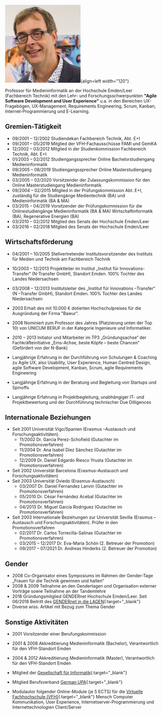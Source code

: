![Jörg Thomaschewski](assets/jt.jpg){align=left width="120"}

Professor für Medieninformatik an der Hochschule Emden/Leer (Fachbereich Technik) mit den Lehr- und Forschungsschwerpunkten **"Agile Software Development and User Experience"** u.a. in den Bereichen UX-Fragebögen, UX-Management, Requirements Engineering, Scrum, Kanban, Internet-Programmierung und E-Learning.

## Gremien-Tätigkeit
* 09/2001  – 12/2002  Studiendekan Fachbereich Technik, Abt. E+I
* 09/2001  – 05/2019  Mitglied der VFH-Fachausschüsse FAMI und GemKA
* 12/2002  – 03/2012  Mitglied in der Studienkommission Fachbereich Technik, Abt. E+I
* 01/2003  – 02/2012  Studiengangssprecher Online Bachelorstudiengang Medieninformatik
* 09/2005  – 08/2019  Studiengangssprecher Online Masterstudiengang Medieninformatik
* 03/2005  – 02/2020  Vorsitzender der Zulassungskommission für den Online Masterstudiengang Medieninformatik
* 09/2004  – 02/2015  Mitglied in der Prüfungskommission Abt. E+I, zuständig für die Studiengänge Medientechnik (BA) und Medieninformatik (BA & MA)
* 03/2015  – 04/2019  Vorsitzender der Prüfungskommission für die Onlinestudiengänge Medieninformatik (BA & MA) Wirtschaftinformatik (BA), Regenerative Energien (BA)
* 03/2010  – 02/2012  Mitglied des Senats der Hochschule Emden/Leer
* 03/2016  – 02/2018  Mitglied des Senats der Hochschule Emden/Leer


## Wirtschaftsförderung
* 04/2001 – 10/2005  Stellvertretender Institutsvorsitzender des Instituts für Medien und Technik am Fachbereich Technik 
* 10/2003  – 12/2013  Projektleiter im Institut „Institut für Innovations-Transfer“ (N-Transfer GmbH), Standort Emden. 100% Tochter des Landes Niedersachsen
* 03/2008  – 12/2013  Institutsleiter des „Institut für Innovations –Transfer“ (N –Transfer GmbH), Standort Emden. 100% Tochter des Landes Niedersachsen

* 2003  Erhalt des mit 10.000 € dotierten Hochschulpreises für die Ausgründung der Firma "Bawur".
* 2008  Nominiert zum Professor des Jahres (Platzierung unten der Top 10) von UNICUM BERUF in der Kategorie Ingenieure und Informatiker.
* 2010  – 2013  Initiator und Mitarbeiter im TP3 „Gründungsachse“ der Fachkräfteinitiative „Ems-Achse, beste Köpfe – beste Chancen“ (Gefördert von der N-Bank)

* Langjährige Erfahrung in der Durchführung von Schulungen & Coaching zu Agile UX, also  Usability, User Experience, Human Centred Design, agile Software Development, Kanban, Scrum, agile Requirements Engineering 
* Langjährige Erfahrung in der Beratung und Begleitung von Startups und Spinoffs
* Langjährige Erfahrung in Projektbegleitung, unabhängiger IT- und Projektbewertung und der Durchführung technischer Due Dilligences


## Internationale Beziehungen
* Seit 2001 	 Universität Vigo/Spanien (Erasmus –Austausch und Forschungsaktivitäten). 
    * 11/2002 Dr. Garcia Perez-Schofield (Gutachter im Promotionsverfahren)
    * 11/2004 Dr. Ana Isabel Díez Sánchez (Gutachter im Promotionsverfahren)
    * 12/2009 Dr. Daniel Edgardo Riesco Yrusta (Gutachter im Promotionsverfahren)
* Seit 2002 	Universität Barcelona (Erasmus-Austausch und Forschungsaktivitäten)
* Seit 2003 	Universität Oviedo (Erasmus-Austausch)
    * 03/2007 Dr. Daniel Fernandez Lanvin (Gutachter im Promotionsverfahren)
    * 05/2010 Dr. César Fernández Acebal (Gutachter im Promotionsverfahren) 
    * 04/2013 Dr. Miguel García Rodriguez (Gutachter im Promotionsverfahren)
* Seit 2003 	Internationale Beziehungen zur Universität Sevilla (Erasmus –Austausch und Forschungsaktivitäten). Prüfer in den Promotionsverfahren  
    * 02/2017 Dr. Carlos Torrecilla-Salinas (Gutachter im Promotionsverfahren)
    * 03/2015  – 12/2017 Dr. Eva-Maria Schön (2. Betreuer der Promotion)
    * 09/2017  – 07/2021 Dr. Andreas Hinderks (2. Betreuer der Promotion)
    <!-- * 11/2023 Dr. Nicolás Sánchez (Gutachter im Promotionsverfahren)  -->


## Gender
* 2008  Co-Organisator eines Symposiums im Rahmen der Gender-Tage „Frauen für die Technik gewinnen und halten“ 
* 2008 & 2009  Teilnahme an den Gendertagen und Organisation externer Vorträge sowie Teilnahme an der Tandemlehre
* 2018  Gründungsmitglied GENDERnet Hochschule Emden/Leer. Seit 06/2018 Beitritt des [GENDERnet in die LAGEN](https://www.nds-lagen.de){:target="_blank"}
* Diverse wiss. Artikel mit Bezug zum Thema Gender


## Sonstige Aktivitäten 
* 2001  Vorsitzender einer Berufungskommission
* 2001 & 2008  Akkreditierung Medieninformatik (Bachelor), Verantwortlich für den VFH-Standort Emden
* 2004 & 2012  Akkreditierung Medieninformatik (Master), Verantwortlich für den VFH-Standort Emden

* Mitglied der [Gesellschaft für Informatik](https://gi.de/){:target="_blank"}
* Mitglied Berufsverband [German UPA](https://germanupa.de/){:target="_blank"}
* Modulautor folgender Online-Module (je 5 ECTS) für die [Virtuelle Fachhochschule (VFH)](https://www.vfh.de/){:target="_blank"}  Mensch Computer Kommunikation, User Experience, Internetserver-Programmierung und Internettechnologien Client/Server